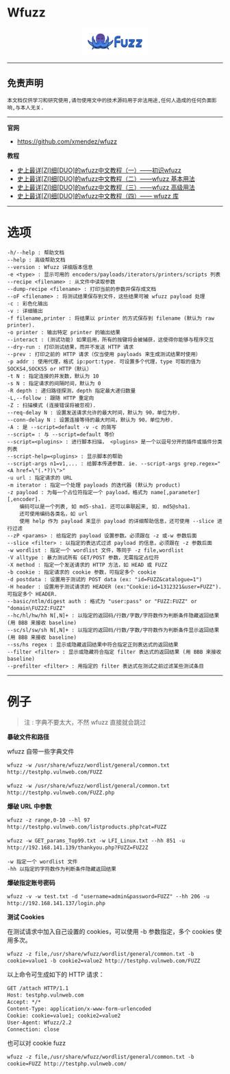 # Wfuzz

<p align="center">
    <img src="../../../assets/img/logo/wfuzz.svg" width="30%"></a>
</p>

---

## 免责声明

`本文档仅供学习和研究使用,请勿使用文中的技术源码用于非法用途,任何人造成的任何负面影响,与本人无关.`

---

**官网**
- https://github.com/xmendez/wfuzz

**教程**
- [史上最详[ZI]细[DUO]的wfuzz中文教程（一）——初识wfuzz](https://www.freebuf.com/column/163553.html)
- [史上最详[ZI]细[DUO]的wfuzz中文教程（二）——wfuzz 基本用法](https://www.freebuf.com/column/163632.html)
- [史上最详[ZI]细[DUO]的wfuzz中文教程（三）——wfuzz 高级用法](https://www.freebuf.com/column/163787.html)
- [史上最详[ZI]细[DUO]的wfuzz中文教程（四）—— wfuzz 库](https://www.freebuf.com/column/164079.html)

---

# 选项
```
-h/--help : 帮助文档
--help : 高级帮助文档
--version : Wfuzz 详细版本信息
-e <type> : 显示可用的 encoders/payloads/iterators/printers/scripts 列表
--recipe <filename> : 从文件中读取参数
--dump-recipe <filename> : 打印当前的参数并保存成文档
--oF <filename> : 将测试结果保存到文件，这些结果可被 wfuzz payload 处理
-c : 彩色化输出
-v : 详细输出
-f filename,printer : 将结果以 printer 的方式保存到 filename (默认为 raw printer).
-o printer : 输出特定 printer 的输出结果
--interact : (测试功能) 如果启用，所有的按键将会被捕获，这使得你能够与程序交互
--dry-run : 打印测试结果，而并不发送 HTTP 请求
--prev : 打印之前的 HTTP 请求（仅当使用 payloads 来生成测试结果时使用）
-p addr : 使用代理，格式 ip:port:type. 可设置多个代理，type 可取的值为 SOCKS4,SOCKS5 or HTTP（默认）
-t N : 指定连接的并发数，默认为 10
-s N : 指定请求的间隔时间，默认为 0
-R depth : 递归路径探测，depth 指定最大递归数量
-L,--follow : 跟随 HTTP 重定向
-Z : 扫描模式 (连接错误将被忽视).
--req-delay N : 设置发送请求允许的最大时间，默认为 90，单位为秒.
--conn-delay N : 设置连接等待的最大时间，默认为 90，单位为秒.
-A : 是 --script=default -v -c 的简写
--script= : 与 --script=default 等价
--script=<plugins> : 进行脚本扫描， <plugins> 是一个以逗号分开的插件或插件分类列表
--script-help=<plugins> : 显示脚本的帮助
--script-args n1=v1,... : 给脚本传递参数. ie. --script-args grep.regex="<A href=\"(.*?)\">"
-u url : 指定请求的 URL
-m iterator : 指定一个处理 payloads 的迭代器 (默认为 product)
-z payload : 为每一个占位符指定一个 payload，格式为 name[,parameter][,encoder].
    编码可以是一个列表, 如 md5-sha1. 还可以串联起来, 如. md5@sha1.
    还可使用编码各类名，如 url
    使用 help 作为 payload 来显示 payload 的详细帮助信息，还可使用 --slice 进行过滤
--zP <params> : 给指定的 payload 设置参数。必须跟在 -z 或-w 参数后面
--slice <filter> : 以指定的表达式过滤 payload 的信息，必须跟在 -z 参数后面
-w wordlist : 指定一个 wordlist 文件，等同于 -z file,wordlist
-V alltype : 暴力测试所有 GET/POST 参数，无需指定占位符
-X method : 指定一个发送请求的 HTTP 方法，如 HEAD 或 FUZZ
-b cookie : 指定请求的 cookie 参数，可指定多个 cookie
-d postdata : 设置用于测试的 POST data (ex: "id=FUZZ&catalogue=1")
-H header : 设置用于测试请求的 HEADER (ex:"Cookie:id=1312321&user=FUZZ"). 可指定多个 HEADER.
--basic/ntlm/digest auth : 格式为 "user:pass" or "FUZZ:FUZZ" or "domain\FUZ2Z:FUZZ"
--hc/hl/hw/hh N[,N]+ : 以指定的返回码/行数/字数/字符数作为判断条件隐藏返回结果 (用 BBB 来接收 baseline)
--sc/sl/sw/sh N[,N]+ : 以指定的返回码/行数/字数/字符数作为判断条件显示返回结果 (用 BBB 来接收 baseline)
--ss/hs regex : 显示或隐藏返回结果中符合指定正则表达式的返回结果
--filter <filter> : 显示或隐藏符合指定 filter 表达式的返回结果 (用 BBB 来接收 baseline)
--prefilter <filter> : 用指定的 filter 表达式在测试之前过滤某些测试条目
```

---

# 例子

> 注 : 字典不要太大，不然 wfuzz 直接就会跳过

**暴破文件和路径**

wfuzz 自带一些字典文件
```
wfuzz -w /usr/share/wfuzz/wordlist/general/common.txt http://testphp.vulnweb.com/FUZZ

wfuzz -w /usr/share/wfuzz/wordlist/general/common.txt http://testphp.vulnweb.com/FUZZ.php
```

**爆破 URL 中参数**
```
wfuzz -z range,0-10 --hl 97 http://testphp.vulnweb.com/listproducts.php?cat=FUZZ

wfuzz -w GET_params_Top99.txt -w LFI_Linux.txt --hh 851 -u http://192.168.141.139/thankyou.php?FUZZ=FUZ2Z

-w 指定一个 wordlist 文件
-hh 以指定的字符数作为判断条件隐藏返回结果
```

**爆破指定账号密码**
```
wfuzz -v -w test.txt -d "username=admin&password=FUZZ" --hh 206 -u http://192.168.141.137/login.php
```

**测试 Cookies**

在测试请求中加入自己设置的 cookies，可以使用 -b 参数指定，多个 cookies 使用多次。
```
wfuzz -z file,/usr/share/wfuzz/wordlist/general/common.txt -b cookie=value1 -b cookie2=value2 http://testphp.vulnweb.com/FUZZ
```

以上命令可生成如下的 HTTP 请求：
```
GET /attach HTTP/1.1
Host: testphp.vulnweb.com
Accept: */*
Content-Type: application/x-www-form-urlencoded
Cookie: cookie=value1; cookie2=value2
User-Agent: Wfuzz/2.2
Connection: close
```
也可以对 cookie fuzz
```
wfuzz -z file,/usr/share/wfuzz/wordlist/general/common.txt -b cookie=FUZZ http://testphp.vulnweb.com/
```
